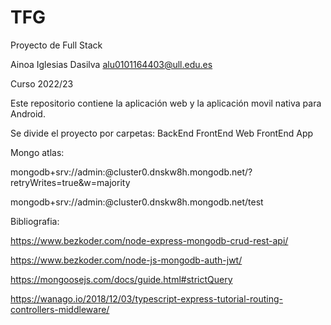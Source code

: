 # TFG

Proyecto de Full Stack

Ainoa Iglesias Dasilva  alu0101164403@ull.edu.es

Curso 2022/23


Este repositorio contiene la aplicación web y la aplicación movil nativa para Android.

Se divide el proyecto por carpetas:
    BackEnd
    FrontEnd Web
    FrontEnd App


Mongo atlas:  

mongodb+srv://admin:<password>@cluster0.dnskw8h.mongodb.net/?retryWrites=true&w=majority

mongodb+srv://admin:<password>@cluster0.dnskw8h.mongodb.net/test



Bibliografia:

https://www.bezkoder.com/node-express-mongodb-crud-rest-api/

https://www.bezkoder.com/node-js-mongodb-auth-jwt/

https://mongoosejs.com/docs/guide.html#strictQuery





https://wanago.io/2018/12/03/typescript-express-tutorial-routing-controllers-middleware/




